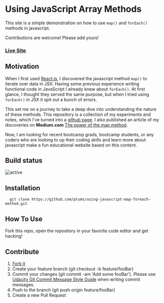 # Using JavaScript Array Methods

This site is a simple demonstration on how to use ```map()``` and ```forEach()``` methods in javascript. 

Contributions are welcome! Please add yours!

### [Live Site](https://ptums.github.io/using-javascript-array-methods/)

## Motivation

When I first used [React.js](https://reactjs.org), I discovered the javascript method ```map()``` to iterate over data in JSX. Having some previous experience writing functional code in JavaScript I already knew about ```forEach()```.  At first glance, I thought they served the same purpose, but when I tried using ```forEach()``` in JSX it spit out a bunch of errors.

This set me on a journey to take a deep dive into understanding the nature of these methods. This repository is a collection of my experiments and notes, which I've turned into a [github page](https://ptums.github.io/using-javascript-array-methods/). I also published an article of my discoveries on **Medium.com** [The power of the map method](https://medium.com/@petertumulty/the-power-of-the-map-method-4db6b1a73655).

Now, I am looking for recent bootcamp grads, bootcamp students, or any coders who are looking to up their coding skills and learn more about javascript make a fun educational website based on this content. 

## Build status

![active](https://www.repostatus.org/badges/latest/active.svg)

## Installation

``` 
  git clone https://github.com/ptums/using-javascript-map-foreach-method.git
```

## How To Use

Fork this repo, open the repository in your favorite code editor and get hacking!

## Contribute

1. [Fork it](https://github.com/ptums/using-javascript-array-methods/fork)
2. Create your feature branch (git checkout -b feature/fooBar)
3. Commit your changes (git commit -am 'Add some fooBar'). Please use [Udacity Git Commit Message Style Guide](https://udacity.github.io/git-styleguide/) when writing commit messages.
4. Push to the branch (git push origin feature/fooBar)
5. Create a new Pull Request

